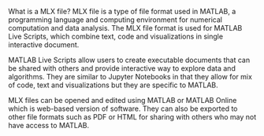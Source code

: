 What is a MLX file?
MLX file is a type of file format used in MATLAB, a programming language and computing environment for numerical computation and data analysis. The MLX file format is used for MATLAB Live Scripts, which combine text, code and visualizations in single interactive document.

MATLAB Live Scripts allow users to create executable documents that can be shared with others and provide interactive way to explore data and algorithms. They are similar to Jupyter Notebooks in that they allow for mix of code, text and visualizations but they are specific to MATLAB.

MLX files can be opened and edited using MATLAB or MATLAB Online which is web-based version of software. They can also be exported to other file formats such as PDF or HTML for sharing with others who may not have access to MATLAB.
